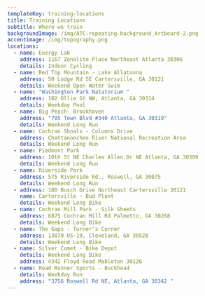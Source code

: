 ```yaml
---
templateKey: training-locations
title: Training Locations
subtitle: Where we train
backgroundImage: /img/ATC-repeating-background_Artboard-2.png
accentimage: /img/topography.png
locations:
  - name: Energy Lab
    address: 1167 Zonolite Place Northeast Atlanta 30306
    details: Indoor Cycling
  - name: Red Top Mountain - Lake Allatoona
    address: 50 Lodge Rd SE Cartersville, GA 30121
    details: Weekend Open Water Swim
  - name: "Washington Park Natatorium "
    address: 102 Ollie St NW, Atlanta, GA 30314
    details: Weekday Pool
  - name: Big Peach- Brookhaven
    address: "705 Town Blvd #340 Atlanta, GA 30319"
    details: Weekend Long Run
  - name: Cochran Shoals - Columns Drive
    address: Chattanoochee River National Recreation Area
    details: Weekend Long Run
  - name: Piedmont Park
    address: 10th St NE Charles Allen Dr NE Atlanta, GA 30309
    details: Weekend Long Run
  - name: Riverside Park
    address: 575 Riverside Rd., Roswell, GA 30075
    details: Weekend Long Run
  - address: 100 Busch Drive Northeast Cartersville 30121
    name: Cartersville - Bud Plant
    details: Weekend Long Bike
  - name: Cochran Mill Park - Silk Sheets
    address: 6875 Cochran Mill Rd Palmetto, GA 30268
    details: Weekend Long Bike
  - name: The Gaps - Turner’s Corner
    address: 13870 US-19, Cleveland, GA 30528
    details: Weekend Long Bike
  - name: Silver Comet - Bike Depot
    details: Weekend Long Bike
    address: 4342 Floyd Road Mableton 30126
  - name: Road Runner Sports - Buckhead
    details: Weekday Run
    address: "3756 Roswell Rd NE, Atlanta, GA 30342 "
---
```

